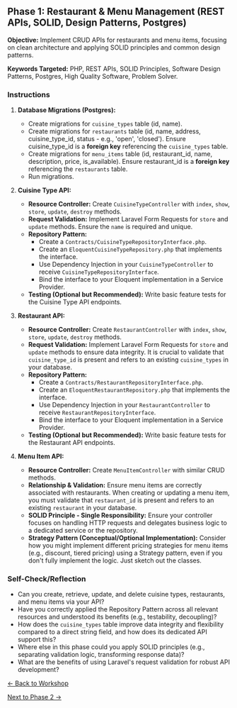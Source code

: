 ## Phase 1: Restaurant & Menu Management (REST APIs, SOLID, Design Patterns, Postgres)

**Objective:** Implement CRUD APIs for restaurants and menu items, focusing on clean architecture and applying SOLID principles and common design patterns.

**Keywords Targeted:** PHP, REST APIs, SOLID Principles, Software Design Patterns, Postgres, High Quality Software, Problem Solver.

### Instructions

1. **Database Migrations (Postgres):**
    - Create migrations for `cuisine_types` table (id, name).
    - Create migrations for `restaurants` table (id, name, address, cuisine_type_id, status - e.g., 'open', 'closed'). Ensure cuisine_type_id is a **foreign key** referencing the `cuisine_types` table.
    - Create migrations for `menu_items` table (id, restaurant_id, name, description, price, is_available). Ensure restaurant_id is a **foreign key** referencing the `restaurants` table.
    - Run migrations.

2. **Cuisine Type API:**
    - **Resource Controller:** Create `CuisineTypeController` with `index`, `show`, `store`, `update`, `destroy` methods.
    - **Request Validation:** Implement Laravel Form Requests for `store` and `update` methods. Ensure the `name` is required and unique.
    - **Repository Pattern:**
        - Create a `Contracts/CuisineTypeRepositoryInterface.php`.
        - Create an `EloquentCuisineTypeRepository.php` that implements the interface.
        - Use Dependency Injection in your `CuisineTypeController` to receive `CuisineTypeRepositoryInterface`.
        - Bind the interface to your Eloquent implementation in a Service Provider.
    - **Testing (Optional but Recommended):** Write basic feature tests for the Cuisine Type API endpoints.

3. **Restaurant API:**
    - **Resource Controller:** Create `RestaurantController` with `index`, `show`, `store`, `update`, `destroy` methods.
    - **Request Validation:** Implement Laravel Form Requests for `store` and `update` methods to ensure data integrity. It is crucial to validate that `cuisine_type_id` is present and refers to an existing `cuisine_types` in your database.
    - **Repository Pattern:**
        - Create a `Contracts/RestaurantRepositoryInterface.php`.
        - Create an `EloquentRestaurantRepository.php` that implements the interface.
        - Use Dependency Injection in your `RestaurantController` to receive `RestaurantRepositoryInterface`.
        - Bind the interface to your Eloquent implementation in a Service Provider.
    - **Testing (Optional but Recommended):** Write basic feature tests for the Restaurant API endpoints.

4. **Menu Item API:**
    - **Resource Controller:** Create `MenuItemController` with similar CRUD methods.
    - **Relationship & Validation:** Ensure menu items are correctly associated with restaurants. When creating or updating a menu item, you must validate that `restaurant_id` is present and refers to an existing `restaurant` in your database.
    - **SOLID Principle - Single Responsibility:** Ensure your controller focuses on handling HTTP requests and delegates business logic to a dedicated service or the repository.
    - **Strategy Pattern (Conceptual/Optional Implementation):** Consider how you might implement different pricing strategies for menu items (e.g., discount, tiered pricing) using a Strategy pattern, even if you don't fully implement the logic. Just sketch out the classes.

### Self-Check/Reflection
- Can you create, retrieve, update, and delete cuisine types, restaurants, and menu items via your API?
- Have you correctly applied the Repository Pattern across all relevant resources and understood its benefits (e.g., testability, decoupling)?
- How does the `cuisine_types` table improve data integrity and flexibility compared to a direct string field, and how does its dedicated API support this?
- Where else in this phase could you apply SOLID principles (e.g., separating validation logic, transforming response data)?
- What are the benefits of using Laravel's request validation for robust API development?

[← Back to Workshop](/README.md#workshop)

[Next to Phase 2 →](/workshop_docs/phase_2.md)
